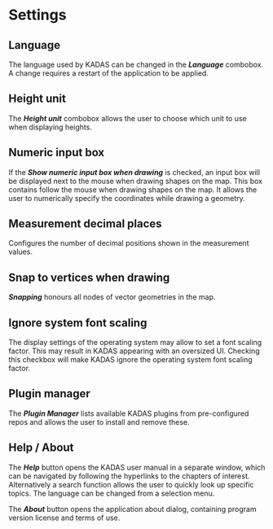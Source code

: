 # Settings

## <a name="sec0"></a>Language

The language used by KADAS can be changed in the **_Language_** combobox. A change requires a restart of the application to be applied.


## <a name="sec1"></a>Height unit

The **_Height unit_** combobox allows the user to choose which unit to use when displaying heights.


## <a name="sec2"></a>Numeric input box

If the **_Show numeric input box when drawing_** is checked, an input box will be displayed next to the mouse when drawing shapes on the map. This box contains follow the mouse when drawing shapes on the map. It allows the user to numerically specify the coordinates while drawing a geometry.


## <a name="sec3"></a>Measurement decimal places

Configures the number of decimal positions shown in the measurement values.


## <a name="sec4"></a>Snap to vertices when drawing

**_Snapping_** honours all nodes of vector geometries in the map.

## Ignore system font scaling

The display settings of the operating system may allow to set a font scaling factor. This may result in KADAS appearing with an oversized UI. Checking this checkbox will make KADAS ignore the operating system font scaling factor.

## <a name="sec5"></a>Plugin manager

The **_Plugin Manager_** lists available KADAS plugins from pre-configured repos and allows the user to install and remove these.


## <a name="sec6"></a>Help / About

The **_Help_** button opens the KADAS user manual in a separate window, which can be navigated by following the hyperlinks to the chapters of interest. Alternatively a search function allows the user to quickly look up specific topics. The language can be changed from a selection menu.

The **_About_** button opens the application about dialog, containing program version license and terms of use.


